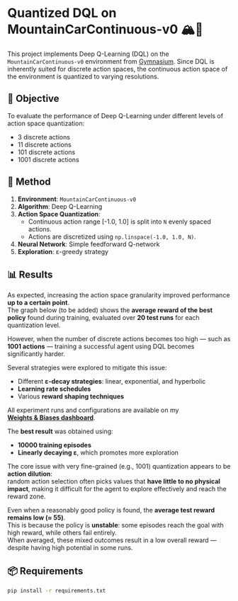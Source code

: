# Quantized DQL on MountainCarContinuous-v0 🏔️🚗

This project implements Deep Q-Learning (DQL) on the `MountainCarContinuous-v0` environment from [Gymnasium](https://gymnasium.farama.org/). Since DQL is inherently suited for discrete action spaces, the continuous action space of the environment is quantized to varying resolutions.

## 📌 Objective

To evaluate the performance of Deep Q-Learning under different levels of action space quantization:
- 3 discrete actions
- 11 discrete actions
- 101 discrete actions
- 1001 discrete actions

## 🧠 Method

1. **Environment**: `MountainCarContinuous-v0`
2. **Algorithm**: Deep Q-Learning
3. **Action Space Quantization**:
   - Continuous action range [-1.0, 1.0] is split into `N` evenly spaced actions.
   - Actions are discretized using `np.linspace(-1.0, 1.0, N)`.
4. **Neural Network**: Simple feedforward Q-network
5. **Exploration**: ε-greedy strategy

## 📊 Results

As expected, increasing the action space granularity improved performance **up to a certain point**.  
The graph below (to be added) shows the **average reward of the best policy** found during training, evaluated over **20 test runs** for each quantization level.

However, when the number of discrete actions becomes too high — such as **1001 actions** — training a successful agent using DQL becomes significantly harder.

Several strategies were explored to mitigate this issue:
- Different **ε-decay strategies**: linear, exponential, and hyperbolic
- **Learning rate schedules**
- Various **reward shaping techniques**

All experiment runs and configurations are available on my  
**[Weights & Biases dashboard](([https://wandb.ai/matteo-piras-universit-di-firenze/MountainCar%20DQL/workspace?nw=nwusermatteopiras](https://wandb.ai/matteo-piras-universit-di-firenze/MountainCar%20DQL/workspace?nw=nwusermatteopiras)))**.

The **best result** was obtained using:
- **10000 training episodes**
- **Linearly decaying ε**, which promotes more exploration

The core issue with very fine-grained (e.g., 1001) quantization appears to be **action dilution**:  
random action selection often picks values that **have little to no physical impact**, making it difficult for the agent to explore effectively and reach the reward zone.

Even when a reasonably good policy is found, the **average test reward remains low (≈ 55)**.  
This is because the policy is **unstable**: some episodes reach the goal with high reward, while others fail entirely.  
When averaged, these mixed outcomes result in a low overall reward — despite having high potential in some runs.


## 📦 Requirements

```bash
pip install -r requirements.txt
